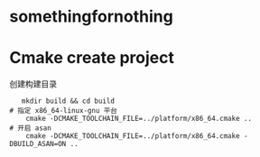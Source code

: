 # somethingfornothing


# Cmake create project

创建构建目录

```shell
   mkdir build && cd build
# 指定 x86_64-linux-gnu 平台
    cmake -DCMAKE_TOOLCHAIN_FILE=../platform/x86_64.cmake ..
# 开启 asan
    cmake -DCMAKE_TOOLCHAIN_FILE=../platform/x86_64.cmake -DBUILD_ASAN=ON ..
```
